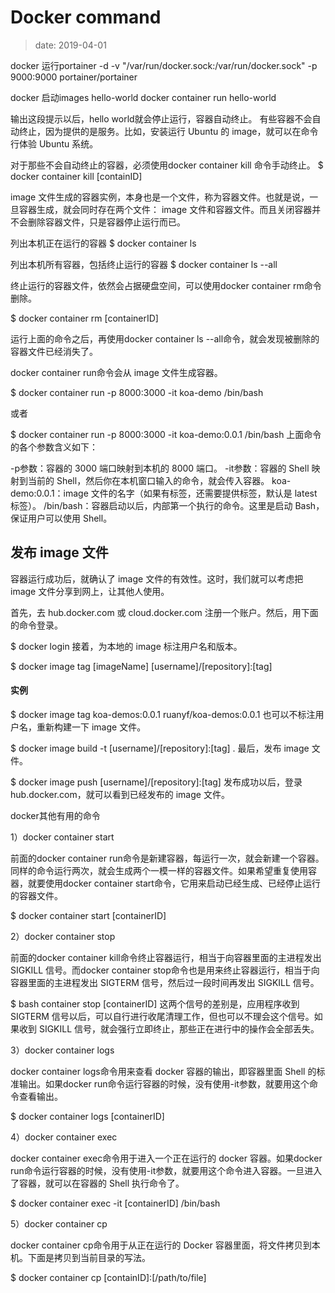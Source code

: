 # Docker command
> date: 2019-04-01

docker 运行portainer -d -v "/var/run/docker.sock:/var/run/docker.sock" -p 9000:9000 portainer/portainer

docker 启动images hello-world
docker container run hello-world

输出这段提示以后，hello world就会停止运行，容器自动终止。
有些容器不会自动终止，因为提供的是服务。比如，安装运行 Ubuntu 的 image，就可以在命令行体验 Ubuntu 系统。

对于那些不会自动终止的容器，必须使用docker container kill 命令手动终止。
$ docker container kill [containID]

image 文件生成的容器实例，本身也是一个文件，称为容器文件。也就是说，一旦容器生成，就会同时存在两个文件： image 文件和容器文件。而且关闭容器并不会删除容器文件，只是容器停止运行而已。

列出本机正在运行的容器
$ docker container ls

列出本机所有容器，包括终止运行的容器
$ docker container ls --all


终止运行的容器文件，依然会占据硬盘空间，可以使用docker container rm命令删除。

$ docker container rm [containerID]

运行上面的命令之后，再使用docker container ls --all命令，就会发现被删除的容器文件已经消失了。

docker container run命令会从 image 文件生成容器。

$ docker container run -p 8000:3000 -it koa-demo /bin/bash

或者

$ docker container run -p 8000:3000 -it koa-demo:0.0.1 /bin/bash
上面命令的各个参数含义如下：

-p参数：容器的 3000 端口映射到本机的 8000 端口。
-it参数：容器的 Shell 映射到当前的 Shell，然后你在本机窗口输入的命令，就会传入容器。
koa-demo:0.0.1：image 文件的名字（如果有标签，还需要提供标签，默认是 latest 标签）。
/bin/bash：容器启动以后，内部第一个执行的命令。这里是启动 Bash，保证用户可以使用 Shell。


## 发布 image 文件
容器运行成功后，就确认了 image 文件的有效性。这时，我们就可以考虑把 image 文件分享到网上，让其他人使用。

首先，去 hub.docker.com 或 cloud.docker.com 注册一个账户。然后，用下面的命令登录。

$ docker login
接着，为本地的 image 标注用户名和版本。

$ docker image tag [imageName] [username]/[repository]:[tag]

#### 实例
$ docker image tag koa-demos:0.0.1 ruanyf/koa-demos:0.0.1
也可以不标注用户名，重新构建一下 image 文件。


$ docker image build -t [username]/[repository]:[tag] .
最后，发布 image 文件。


$ docker image push [username]/[repository]:[tag]
发布成功以后，登录 hub.docker.com，就可以看到已经发布的 image 文件。


docker其他有用的命令

1）docker container start

前面的docker container run命令是新建容器，每运行一次，就会新建一个容器。同样的命令运行两次，就会生成两个一模一样的容器文件。如果希望重复使用容器，就要使用docker container start命令，它用来启动已经生成、已经停止运行的容器文件。

$ docker container start [containerID]

2）docker container stop

前面的docker container kill命令终止容器运行，相当于向容器里面的主进程发出 SIGKILL 信号。而docker container stop命令也是用来终止容器运行，相当于向容器里面的主进程发出 SIGTERM 信号，然后过一段时间再发出 SIGKILL 信号。

$ bash container stop [containerID]
这两个信号的差别是，应用程序收到 SIGTERM 信号以后，可以自行进行收尾清理工作，但也可以不理会这个信号。如果收到 SIGKILL 信号，就会强行立即终止，那些正在进行中的操作会全部丢失。

3）docker container logs

docker container logs命令用来查看 docker 容器的输出，即容器里面 Shell 的标准输出。如果docker run命令运行容器的时候，没有使用-it参数，就要用这个命令查看输出。

$ docker container logs [containerID]

4）docker container exec

docker container exec命令用于进入一个正在运行的 docker 容器。如果docker run命令运行容器的时候，没有使用-it参数，就要用这个命令进入容器。一旦进入了容器，就可以在容器的 Shell 执行命令了。

$ docker container exec -it [containerID] /bin/bash

5）docker container cp

docker container cp命令用于从正在运行的 Docker 容器里面，将文件拷贝到本机。下面是拷贝到当前目录的写法。

$ docker container cp [containID]:[/path/to/file] 